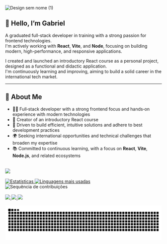 
<img width="1128" height="191" alt="Design sem nome (1)" src="https://github.com/user-attachments/assets/16197bde-47a4-4d90-9b29-f2c8855898ad" />

## 👋 Hello, I’m Gabriel

A graduated full-stack developer in training with a strong passion for frontend technologies.  
I'm actively working with **React**, **Vite**, and **Node**, focusing on building modern, high-performance, and responsive applications.

I created and launched an introductory React course as a personal project, designed as a functional and didactic application.  
I'm continuously learning and improving, aiming to build a solid career in the international tech market.

---

## 💼 About Me

- 🧑‍💻 Full‑stack developer with a strong frontend focus and hands‑on experience with modern technologies  
- 🚀 Creator of an introductory React course  
- 🎯 Driven to build efficient, intuitive solutions and adhere to best development practices  
- 🌍 Seeking international opportunities and technical challenges that broaden my expertise  
- 📚 Committed to continuous learning, with a focus on **React**, **Vite**, **Node.js**, and related ecosystems

<br>

<div>
  <img align="center" src="https://skillicons.dev/icons?i=windows,ubuntu,vscode,html,css,js,ts,nodejs,react,vite,tailwindcss,robloxstudio,lua">
</div>

<br>

<div> 
  <a href="https://github.com/gabrifgaraujo"> 
    <img width="49%" src="https://github-readme-stats.vercel.app/api?username=gabrifgaraujo&show_icons=true&theme=transparent&bg_color=0d1117&title_color=5D6DFF&icon_color=5D6DFF&border_color=2f3742" alt="Estatísticas" /> 
    <img width="37%" src="https://github-readme-stats.vercel.app/api/top-langs/?username=gabrifgaraujo&layout=compact&theme=transparent&bg_color=0d1117&title_color=5D6DFF&border_color=2f3742" alt="Linguagens mais usadas" />
  </a>
</div>
<div> 
  <img src="https://github-readme-streak-stats.herokuapp.com/?user=bluebeagbb&theme=dark&background=0d1117&border=2f3742&stroke=2f3742&ring=5D6DFF&fire=5D6DFF&currStreakLabel=FFFFFF" alt="Sequência de contribuições" />
</div>

<br>

<div> 
  <a href="https://www.instagram.com/biel_fp_araujo/" target="_blank">
    <img src="https://img.shields.io/badge/-Instagram-%23E4405F?style=for-the-badge&logo=instagram&logoColor=white">
  </a>
  <a href="mailto:gabrifelipegf@gmail.com">
    <img src="https://img.shields.io/badge/-Gmail-%23333?style=for-the-badge&logo=gmail&logoColor=red">
  </a>
  <a href="https://www.linkedin.com/in/gabriel-felipe-7392a5264/" target="_blank">
    <img src="https://img.shields.io/badge/-LinkedIn-%230077B5?style=for-the-badge&logo=linkedin&logoColor=white">
  </a> 
</div>

<br>

<div>
  <picture>
    <source media="(prefers-color-scheme: dark)" srcset="https://raw.githubusercontent.com/bluebeagbb/bluebeagbb/output/github-contribution-grid-snake-dark.svg">
    <source media="(prefers-color-scheme: light)" srcset="https://raw.githubusercontent.com/bluebeagbb/bluebeagbb/output/github-contribution-grid-snake.svg">
    <img alt="github contribution grid snake animation" src="https://raw.githubusercontent.com/bluebeagbb/bluebeagbb/output/github-contribution-grid-snake.svg">
  </picture>
</div>
